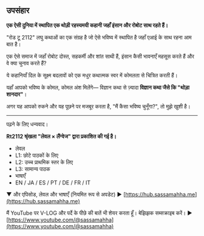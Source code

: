 ## उपसंहार

**एक ऐसी दुनिया में स्थापित एक थोड़ी रहस्यमयी कहानी जहाँ इंसान और रोबोट साथ रहते हैं।**

"रोड टू 2112" लघु कथाओं का एक संग्रह है जो ऐसे भविष्य में स्थापित है जहाँ एआई के साथ रहना आम बात है।

एक ऐसे समाज में जहाँ रोबोट दोस्त, सहकर्मी और शांत साथी हैं, इंसान कैसी भावनाएँ महसूस करते हैं और वे क्या चुनाव करते हैं?

ये कहानियाँ दिल के सूक्ष्म बदलावों को एक मधुर कथात्मक स्वर में कोमलता से चित्रित करती हैं।

यहाँ आपको भविष्य के कोमल, कोमल अंश मिलेंगे—
विज्ञान कथा से ज़्यादा **विज्ञान कथा जैसे कि "थोड़ा शानदार"**।

अगर यह आपको रुकने और यह पूछने पर मजबूर करता है, "मैं कैसा भविष्य चुनूँगा?", तो मुझे खुशी है।

---

पढ़ने के लिए धन्यवाद।

**Rt2112 श्रृंखला "लेवल × लैंग्वेज" द्वारा प्रकाशित की गई है।**
- लेवल
- L1: छोटे पाठकों के लिए
- L2: उच्च प्राथमिक स्तर के लिए
- L3: सामान्य पाठक
- भाषाएँ
- EN / JA / ES / PT / DE / FR / IT

▼ और एपिसोड, लेवल और भाषाएँ (नियमित रूप से अपडेट)
▶ [https://hub.sassamahha.me](https://hub.sassamahha.me)

मैं YouTube पर V-LOG और पर्दे के पीछे की बातें भी शेयर करता हूँ। बेझिझक सब्सक्राइब करें।
▶ [https://www.youtube.com/@sassamahha](https://www.youtube.com/@sassamahha)
